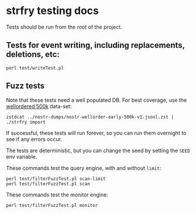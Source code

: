 # strfry testing docs

Tests should be run from the *root* of the project.

## Tests for event writing, including replacements, deletions, etc:

    perl test/writeTest.pl

## Fuzz tests

Note that these tests need a well populated DB. For best coverage, use the [wellordered 500k](https://wiki.wellorder.net/wiki/nostr-datasets/) data-set:

    zstdcat ../nostr-dumps/nostr-wellorder-early-500k-v1.jsonl.zst | ./strfry import

If successful, these tests will run forever, so you can run them overnight to see if any errors occur.

The tests are deterministic, but you can change the seed by setting the `SEED` env variable.

These commands test the query engine, with and without `limit`:

    perl test/filterFuzzTest.pl scan-limit
    perl test/filterFuzzTest.pl scan

These commands test the monitor engine:

    perl test/filterFuzzTest.pl monitor
